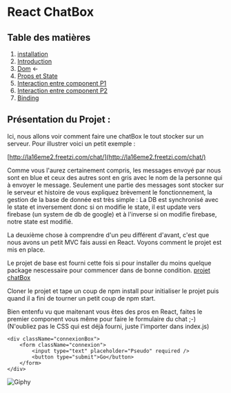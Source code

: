 # React ChatBox

## Table des matières

1. [installation](./Installation.md) 
2. [Introduction](./introduction.md) 
3. [Dom](./Dom.md) ←
4. [Props et State](./PropsEtState.md)
5. [Interaction entre component P1](./InteractionEntreComponentPartie1.md) 
6. [Interaction entre component P2](./InteractionEntreComponentPartie2.md) 
7. [Binding](./Binding.md)


## Présentation du Projet :

Ici, nous allons voir comment faire une chatBox le tout stocker sur un serveur. Pour illustrer voici un petit exemple : 

[http://la16eme2.freetzi.com/chat/](http://la16eme2.freetzi.com/chat/)

Comme vous l'aurez certainement compris, les messages envoyé par nous sont en blue et ceux des autres sont en gris avec le nom de la personne qui à envoyer le message. Seulement une partie des messages sont stocker sur le serveur et histoire de vous expliquez brèvement le fonctionnement, la gestion de la base de donnée est très simple : La DB est synchronisé avec le state et inversement donc si on modifie le state, il est update vers firebase (un system de db de google) et à l'inverse si on modifie firebase, notre state est modifié.

La deuxième chose à comprendre d'un peu différent d'avant, c'est que nous avons un petit MVC fais aussi en React. Voyons comment le projet est mis en place.

Le projet de base est fourni cette fois si pour installer du moins quelque package nescessaire pour commencer dans de bonne condition.
[projet chatBox](./Chatbox)

Cloner le projet et tape un coup de npm install pour initialiser le projet puis quand il a fini de tourner un petit coup de npm start.

Bien entenfu vu que maitenant vous êtes des pros en React, faites le premier component vous même pour faire le formulaire du chat ;-) 
(N'oubliez pas le CSS qui est déjà fourni, juste l'importer dans index.js)

```JS
<div className="connexionBox">
    <form className="connexion">
        <input type="text" placeholder="Pseudo" required />
        <button type="submit">Go</button>
    </form> 
</div>     
```


![Giphy](https://ressources.blogdumoderateur.com/2013/02/gif-anime.gif)



